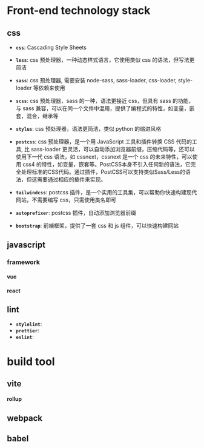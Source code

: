 # Front-end technology stack

## css

- **`css`**: Cascading Style Sheets
- **`less`**: css 预处理器，一种动态样式语言，它使用类似 css 的语法，但写法更简洁
- **`sass`**: css 预处理器, 需要安装 node-sass, sass-loader, css-loader, style-loader 等依赖来使用
- **`scss`**: css 预处理器，sass 的一种，语法更接近 css，但具有 sass 的功能，与 sass 兼容，可以在同一个文件中混用，提供了编程式的特性，如变量，嵌套，混合，继承等
- **`stylus`**: css 预处理器，语法更简洁，类似 python 的缩进风格

- **`postcss`**: css 预处理器，是一个用 JavaScript 工具和插件转换 CSS 代码的工具, 比 sass-loader 更灵活，可以自动添加浏览器前缀，压缩代码等，还可以使用下一代 css 语法，如 cssnext，cssnext 是一个 css 的未来特性，可以使用 css4 的特性，如变量，嵌套等。PostCSS本身不引入任何新的语法，它完全处理标准的CSS代码。通过插件，PostCSS可以支持类似Sass/Less的语法，但这需要通过相应的插件来实现。
- **`tailwindcss`**: postcss 插件，是一个实用的工具集，可以帮助你快速构建现代网站，不需要编写 css，只需使用类名即可
- **`autoprefixer`**: postcss 插件，自动添加浏览器前缀

- **`bootstrap`**: 前端框架，提供了一套 css 和 js 组件，可以快速构建网站

## javascript

### framework

#### vue

#### react

## lint

- **`stylelint`**:
- **`prettier`**:
- **`eslint`**:

# build tool

## vite

#### rollup

## webpack

## babel
